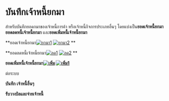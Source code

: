 # บันทึกเจ้าหนี้ยกมา

สำหรับบันทึกยอดกมาของเจ้าหนี้การค้า หรือเจ้าหนี้กิจการประเภทอื่นๆ
โดยแบ่งเป็น**ยอดเจ้าหนี้ยกมา** **ยอดลดหนี้เจ้าหนี้ยกมา**
และ**ยอดเพิ่มหนี้เจ้าหนี้ยกมา**



**ยอดเจ้าหนี้ยกมา[![ยกมา1](/images/ยกมา1.jpg)](/images/ยกมา1.jpg) [![ยกมา2](/images/ยกมา2.jpg)](/images/ยกมา2.jpg) **

**ยอดลดหนี้เจ้าหนี้ยกมา[![ลด1](/images/ลด1.jpg)](/images/ลด1.jpg) [![ลด2](/images/ลด2.jpg)](/images/ลด2.jpg) **

**ยอดเพิ่มหนี้เจ้าหนี้ยกมา[![เพิ่ม](/images/เพิ่ม.jpg)](/images/เพิ่ม.jpg) [![เพิ่ม1](/images/เพิ่ม1.jpg)](/images/เพิ่ม1.jpg)**



ต่อระบบ

**บันทึก เจ้าหนี้อื่นๆ**

**รับวางบิลและจ่ายเจ้าหนี้**



